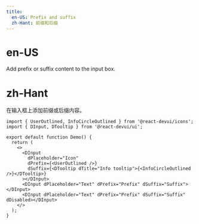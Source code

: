 ```yaml
---
title:
  en-US: Prefix and suffix
  zh-Hant: 前缀和后缀
---
```


# en-US

Add prefix or suffix content to the input box.

# zh-Hant

在输入框上添加前缀或后缀内容。

```tsx
import { UserOutlined, InfoCircleOutlined } from '@react-devui/icons';
import { DInput, DTooltip } from '@react-devui/ui';

export default function Demo() {
  return (
    <>
      <DInput
        dPlaceholder="Icon"
        dPrefix={<UserOutlined />}
        dSuffix={<DTooltip dTitle="Info tooltip">{<InfoCircleOutlined />}</DTooltip>}
      ></DInput>
      <DInput dPlaceholder="Text" dPrefix="Prefix" dSuffix="Suffix"></DInput>
      <DInput dPlaceholder="Text" dPrefix="Prefix" dSuffix="Suffix" dDisabled></DInput>
    </>
  );
}
```
